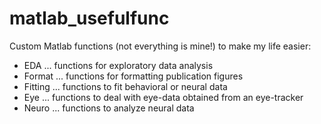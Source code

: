 # matlab_usefulfunc
Custom Matlab functions (not everything is mine!) to make my life easier:
- EDA ... functions for exploratory data analysis
- Format ... functions for formatting publication figures
- Fitting ... functions to fit behavioral or neural data
- Eye ... functions to deal with eye-data obtained from an eye-tracker
- Neuro ... functions to analyze neural data
